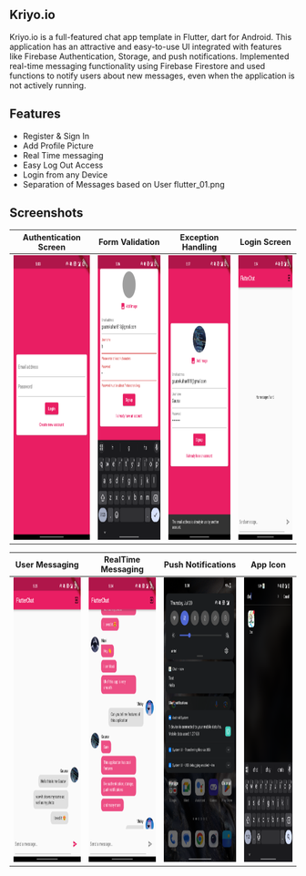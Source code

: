## Kriyo.io

Kriyo.io is a full-featured chat app template in Flutter, dart for Android. This application has an attractive and easy-to-use UI integrated with features like Firebase Authentication, Storage, and push notifications. Implemented real-time messaging functionality using Firebase Firestore and used functions to notify users about new messages, even when the application is not actively running.

## Features
- Register & Sign In
- Add Profile Picture
- Real Time messaging
- Easy Log Out Access
- Login from any Device
- Separation of Messages based on User
flutter_01.png

## Screenshots

Authentication Screen       |  Form Validation         | Exception Handling        |  Login Screen
:-------------------------:|:-------------------------:|:-------------------------:|:-------------------------:
<img src="flutter_01.png" height="500em" />|<img src="flutter_02.png" height="500em" />|<img src="flutter_03.png" height="500em" />|<img src="flutter_05.png" height="500em" />|

User Messaging              |  RealTime Messaging      | Push Notifications        |  App Icon
:-------------------------:|:-------------------------:|:-------------------------:|:-------------------------:
<img src="flutter_06.png" height="500em" />|<img src="flutter_08.png" height="500em" />|<img src="flutter_09.png" height="500em" />|<img src="flutter_10.png" height="500em" />|

